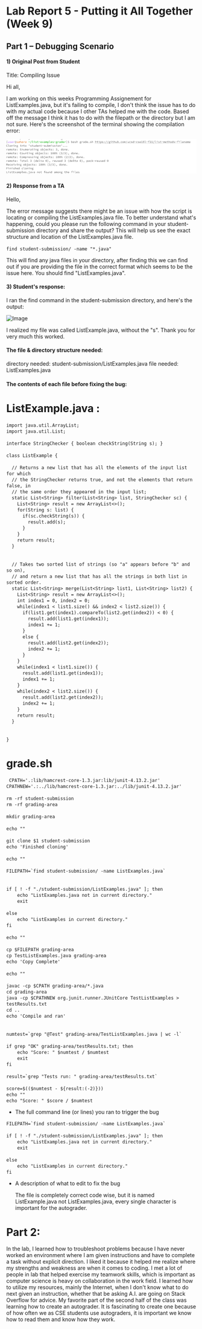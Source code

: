 # Lab Report 5 - Putting it All Together (Week 9)

## Part 1 – Debugging Scenario

####  1) Original Post from Student
Title: Compiling Issue 

Hi all,

I am working on this weeks Programming Assignement for ListExamples.java, but it's failing to compile, I don't think the issue has to do with my actual code because I other TAs helped me with the code. Based off the message I think it has to do with the filepath or the directory but I am not sure.
Here's the screenshot of the terminal showing the compilation error:

![Image](1lab5.png)

#### 2) Response from a TA
   
Hello,

The error message suggests there might be an issue with how the script is locating or compiling the ListExamples.java file. To better understand what's happening, could you please run the following command in your student-submission directory and share the output? This will help us see the exact structure and location of the ListExamples.java file.

``` find student-submission/ -name "*.java" ```

This will find any java files in your directory, after finding this we can find out if you are providing the file in the correct format which seems to be the issue here. You should find "ListExamples.java".

#### 3) Student's response:
   
 I ran the find command in the student-submission directory, and here's the output:

![Image](2lab5.png)

   I realized my file was called ListExample.java, without the "s". Thank you for very much this worked.

#### The file & directory structure needed:
directory needed: student-submission/ListExamples.java
file needed: ListExamples.java
  
#### The contents of each file before fixing the bug:

# ListExample.java :

```
import java.util.ArrayList;
import java.util.List;

interface StringChecker { boolean checkString(String s); }

class ListExample {

  // Returns a new list that has all the elements of the input list for which
  // the StringChecker returns true, and not the elements that return false, in
  // the same order they appeared in the input list;
  static List<String> filter(List<String> list, StringChecker sc) {
    List<String> result = new ArrayList<>();
    for(String s: list) {
      if(sc.checkString(s)) {
        result.add(s);
      }
    }
    return result;
  }


  // Takes two sorted list of strings (so "a" appears before "b" and so on),
  // and return a new list that has all the strings in both list in sorted order.
  static List<String> merge(List<String> list1, List<String> list2) {
    List<String> result = new ArrayList<>();
    int index1 = 0, index2 = 0;
    while(index1 < list1.size() && index2 < list2.size()) {
      if(list1.get(index1).compareTo(list2.get(index2)) < 0) {
        result.add(list1.get(index1));
        index1 += 1;
      }
      else {
        result.add(list2.get(index2));
        index2 += 1;
      }
    }
    while(index1 < list1.size()) {
      result.add(list1.get(index1));
      index1 += 1;
    }
    while(index2 < list2.size()) {
      result.add(list2.get(index2));
      index2 += 1;
    }
    return result;
  }


}
```

# grade.sh

```
 CPATH='.:lib/hamcrest-core-1.3.jar:lib/junit-4.13.2.jar'
CPATHNEW='.:../lib/hamcrest-core-1.3.jar:../lib/junit-4.13.2.jar'

rm -rf student-submission
rm -rf grading-area

mkdir grading-area

echo ""

git clone $1 student-submission
echo 'Finished cloning'

echo ""

FILEPATH=`find student-submission/ -name ListExamples.java`


if [ ! -f "./student-submission/ListExamples.java" ]; then
    echo "ListExamples.java not in current directory."
    exit

else
    echo "ListExamples in current directory."
fi

echo ""

cp $FILEPATH grading-area
cp TestListExamples.java grading-area
echo 'Copy Complete'

echo ""

javac -cp $CPATH grading-area/*.java
cd grading-area
java -cp $CPATHNEW org.junit.runner.JUnitCore TestListExamples > testResults.txt
cd ..
echo 'Compile and ran'


numtest=`grep "@Test" grading-area/TestListExamples.java | wc -l`

if grep "OK" grading-area/testResults.txt; then
    echo "Score: " $numtest / $numtest
    exit
fi

result=`grep "Tests run: " grading-area/testResults.txt`

score=$(($numtest - ${result:(-2)}))
echo ""
echo "Score: " $score / $numtest
```

- The full command line (or lines) you ran to trigger the bug
  
```
FILEPATH=`find student-submission/ -name ListExamples.java`

if [ ! -f "./student-submission/ListExamples.java" ]; then
    echo "ListExamples.java not in current directory."
    exit

else
    echo "ListExamples in current directory."
fi
```

- A description of what to edit to fix the bug
  
  The file is completely correct code wise, but it is named ListExample.java not ListExamples.java, every single character is important for the autograder.

# Part 2: 
In the lab, I learned how to troubleshoot problems because I have never worked an environment where I am given instructions and have to complete a task without explicit direction. I liked it because it helped me realize where my strengths and weakness are when it comes to coding. I met a lot of people in lab that helped exercise my teamwork skills, which is important as computer science is heavy on collaboration in the work field. I learned how to utilize my resources, mainly the Internet, when I don't know what to do next given an instruction, whether that be asking A.I. are going on Stack Overflow for advice. My favorite part of the second half of the class was learning how to create an autograder. It is fascinating to create one because of how often we as CSE students use autograders, it is important we know how to read them and know how they work. 



